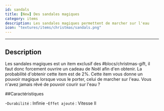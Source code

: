 ```yaml
---
id: sandals
title: [New] Des sandales magiques
category: items
description: Les sandales magiques permettent de marcher sur l'eau
icon: "textures/items/christmas/sandals.png"
---
```

___
## Description

Les sandales magiques est un item exclusif des #blocs/christmas-gift, il faut donc forcement ouvrire un cadeau de Noël afin d'en obtenir. La probabilité d'obtenir cette item est de 2%.
Cette item vous donne un pouvoir magique lorsque vous le porter, celui de marcher sur l'eau. Vous n'avez jamais rêvé de pouvoir courir sur l'eau ?

##Caractéristiques 

-``Durabilité`` : Infinie 
-``Effet ajouté`` : Vitesse II
